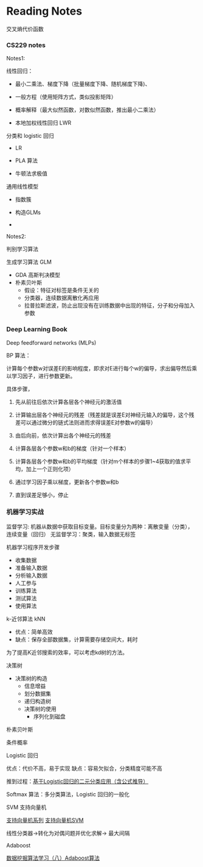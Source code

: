 # Reading Notes

交叉熵代价函数

### CS229 notes

Notes1:

线性回归：

* 最小二乘法、梯度下降（批量梯度下降、随机梯度下降\)、

* 一般方程（使用矩阵方式，类似投影矩阵）

* 概率解释（最大似然函数，对数似然函数，推出最小二乘法）

* 本地加权线性回归 LWR


分类和 logistic 回归

* LR

* PLA 算法

* 牛顿法求极值


通用线性模型

* 指数簇

* 构造GLMs

* 

Notes2:

判别学习算法

生成学习算法 GLM

* GDA  高斯判决模型
* 朴素贝叶斯
  * 假设：特征对标签是条件无关的
  * 分类器，连续数据离散化再应用
  * 拉普拉斯滤波，防止出现没有在训练数据中出现的特征，分子和分母加入参数


### Deep Learning Book

Deep feedforward networks \(MLPs\)

BP 算法：

计算每个参数w对误差E的影响程度，即求对E进行每个w的偏导，求出偏导然后乘以学习因子，进行参数更新。

具体步骤，

1. 先从前往后依次计算各层各个神经元的激活值

2. 计算输出层各个神经元的残差（残差就是误差E对神经元输入的偏导，这个残差可以通过微分的链式法则进而求得误差E对参数w的偏导）

3. 由后向前，依次计算出各个神经元的残差
4. 计算各层各个参数w和b的梯度（针对一个样本）
5. 计算各层各个参数w和b的平均梯度（针对m个样本的步骤1~4获取的值求平均，加上一个正则化项）
6. 通过学习因子乘以梯度，更新各个参数w和b
7. 直到误差足够小，停止

### 机器学习实战

监督学习: 机器从数据中获取目标变量。目标变量分为两种：离散变量（分类），连续变量（回归）
无监督学习：聚类，输入数据无标签

机器学习程序开发步骤

* 收集数据
* 准备输入数据
* 分析输入数据
* 人工参与
* 训练算法
* 测试算法
* 使用算法

k-近邻算法 kNN

* 优点：简单高效
* 缺点：保存全部数据集，计算需要存储空间大，耗时

为了提高K近邻搜索的效率，可以考虑kd树的方法。

决策树

* 决策树的构造
  * 信息增益
  * 划分数据集
  * 递归构造树
  * 决策树的使用
    * 序列化到磁盘



朴素贝叶斯

条件概率

Logistic 回归

优点：代价不高，易于实现
缺点：容易欠拟合，分类精度可能不高

推到过程：[基于Logistic回归的二元分类应用（含公式推导）](http://www.jianshu.com/p/9ffab4c4f76d)

Softmax 算法：多分类算法，Logistic 回归的一般化

SVM 支持向量机

[支持向量机系列](http://blog.pluskid.org/?page_id=683)
[支持向量机SVM](http://www.cnblogs.com/jerrylead/archive/2011/03/13/1982639.html)

线性分类器-&gt;转化为对偶问题并优化求解-&gt;
最大间隔

Adaboost

[ 数据挖掘算法学习（八）Adaboost算法](http://blog.csdn.net/iemyxie/article/details/40423907)

